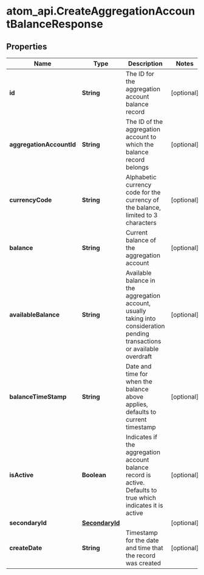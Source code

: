 # atom_api.CreateAggregationAccountBalanceResponse

## Properties
Name | Type | Description | Notes
------------ | ------------- | ------------- | -------------
**id** | **String** | The ID for the aggregation account balance record | [optional] 
**aggregationAccountId** | **String** | The ID of the aggregation account to which the balance record belongs | [optional] 
**currencyCode** | **String** | Alphabetic currency code for the currency of the balance, limited to 3 characters | [optional] 
**balance** | **String** | Current balance of the aggregation account | [optional] 
**availableBalance** | **String** | Available balance in the aggregation account, usually taking into consideration pending transactions or available overdraft | [optional] 
**balanceTimeStamp** | **String** | Date and time for when the balance above applies, defaults to current timestamp | [optional] 
**isActive** | **Boolean** | Indicates if the aggregation account balance record is active. Defaults to true which indicates it is active | [optional] 
**secondaryId** | [**SecondaryId**](SecondaryId.md) |  | [optional] 
**createDate** | **String** | Timestamp for the date and time that the record was created | [optional] 


